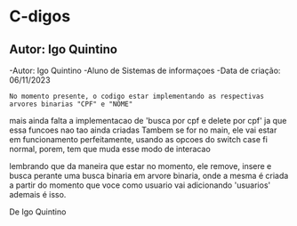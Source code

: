 # C-digos
## Autor: Igo Quintino
 -Autor: Igo Quintino
 -Aluno de Sistemas de informaçoes
-Data de criação: 06/11/2023

    No momento presente, o codigo estar implementando as respectivas arvores binarias "CPF" e "NOME"
 mais ainda falta a implementacao de 'busca por cpf e delete por cpf' ja que essa funcoes nao tao
 ainda criadas
 Tambem se for no main, ele vai estar em funcionamento perfeitamente, usando as opcoes do switch case
 fi normal, porem, tem que muda esse modo de interacao


 lembrando que da maneira que estar no momento, ele remove, insere e busca perante uma busca binaria em arvore
 binaria, onde a mesma é criada a partir do momento que voce como usuario vai adicionando 'usuarios'
 ademais é isso.

 De Igo Quintino
